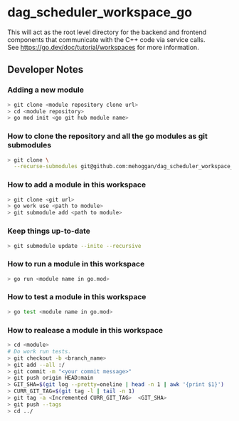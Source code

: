 # dag_scheduler_workspace_go
This will act as the root level directory for the backend and frontend </br>
components that communicate with the C++ code via service calls. </br>
See https://go.dev/doc/tutorial/workspaces for more information. </br>

## Developer Notes

### Adding a new module
```sh
> git clone <module repository clone url>
> cd <module repository>
> go mod init <go git hub module name>
```

### How to clone the repository and all the go modules as git submodules
```sh
> git clone \
  --recurse-submodules git@github.com:mehoggan/dag_scheduler_workspace_go.git
```

### How to add a module in this workspace
```sh
> git clone <git url>
> go work use <path to module>
> git submodule add <path to module>
```

### Keep things up-to-date
```sh
> git submodule update --inite --recursive
```

### How to run a module in this workspace
```sh
> go run <module name in go.mod>
```

### How to test a module in this workspace
```sh
> go test <module name in go.mod>
```

### How to realease a module in this workspace

```sh
> cd <module>
# Do work run tests.
> git checkout -b <branch_name>
> git add --all :/
> git commit -m "<your commit message>"
> git push origin HEAD:main
> GIT_SHA=$(git log --pretty=oneline | head -n 1 | awk '{print $1}')
> CURR_GIT_TAG=$(git tag -l | tail -n 1)
> git tag -a <Incremented CURR_GIT_TAG>  <GIT_SHA>
> git push --tags
> cd ../
```
